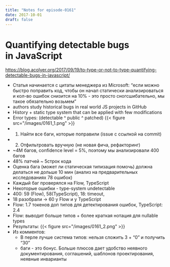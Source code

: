 ```yaml
---
title: "Notes for episode-0161"
date: 2017-10-01
draft: false
---
```


# Quantifying detectable bugs in JavaScript
https://blog.acolyer.org/2017/09/19/to-type-or-not-to-type-quantifying-detectable-bugs-in-javascript/

- Статья начинается с цитаты менеджера из Microsoft: “если можно быстро поправить код, чтобы он начал статически анализироваться и кол-во ошибок снизится на 10% - это просто сногсшибательно, мы такое обязательно возьмем”
- authors study historical bugs in real world JS projects in GitHub
- History + static type system that can be applied with few modifications
- Error types: (detectable ^ public ^ patched)
    {{< figure src="/images/0161_1.png" >}}
- 1. Найти все баги, которые поправили (issue с ссылкой на commit)
- 2. Отфильтровать вручную (не новая фича, рефакторинг)
- ~4M багов, confidence level = 5%, поэтому мы анализировали 400 багов
- 48% патчей ~ 5строк кода
- Оценка бага (может ли статическая типизация помочь) должна делаться не дольше 10 мин (анализ на предварительных исследованиях 78 ошибок)
- Каждый баг проверялся на Flow, TypeScript
- Некоторые ошибки - type-system undetectable
- 400: 59 (Flow), 58(TypeScript), 18: timeout,
- 18 разобрали -> 60 у Flow и у TypeScript
- Flow: 1.7 токенов доп типов для детектирования ошибок, TypeScript: 2.4
- Flow: выводит больше типов + более краткая нотация для nullable types
- Результаты:
    {{< figure src="/images/0161_2.png" >}}
- Из комментов:
    - В перле лучше система типов: нельзя сложить 3 + “0” и получить “30”
    - баги - это бонус. Больше плюсов дает удобство неявного документирования, соглашений, шаблонов проектирования, неявные инварианты
